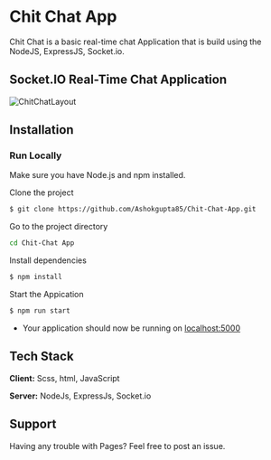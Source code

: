 
# Chit Chat App

Chit Chat is a basic real-time chat Application that is build using the NodeJS, ExpressJS, Socket.io.



## Socket.IO Real-Time Chat Application

![ChitChatLayout](https://github.com/Ashokgupta85/Chit-Chat-App/assets/112313889/0b2266dc-3538-4ea4-b237-aba3bc580930)


## Installation

    
### Run Locally
Make sure you have Node.js and npm installed.

Clone the project

```bash
$ git clone https://github.com/Ashokgupta85/Chit-Chat-App.git
```

Go to the project directory

```bash
cd Chit-Chat App
```

Install dependencies

```bash
$ npm install
```

Start the Appication

```bash
$ npm run start
```




 - Your application should now be running on [localhost:5000](http://localhost:5000/)
 


## Tech Stack

**Client:** Scss, html, JavaScript

**Server:** NodeJs, ExpressJs, Socket.io


## Support 
Having any trouble with Pages? Feel free to post an issue.



